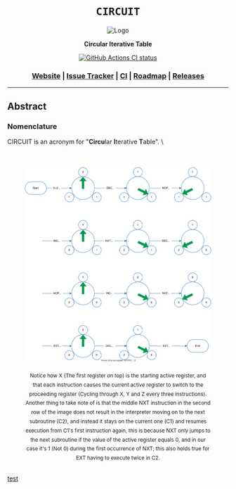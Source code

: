 <div align="center">

  <h1><code>CIRCUIT</code></h1>

  <img src="" alt="Logo">

  <p>
    <strong>Circular Iterative Table</strong>
  </p>

  <p>
    <a href="https://github.com/Thraetaona/CIRCUIT/actions"><img alt="GitHub Actions CI status" src="https://github.com/Thraetaona/CIRCUIT/workflows/CIRCUIT/badge.svg"></a>
  </p>

  <h3>
    <a href="https://Thraetaona.github.io/CIRCUIT/">Website</a>
    <span> | </span>
    <a href="https://github.com/Thraetaona/CIRCUIT/issues">Issue Tracker</a>
    <span> | </span>
    <a href="https://github.com/Thraetaona/CIRCUIT/actions">CI</a>
    <span> | </span>
    <a href="https://github.com/Thraetaona/CIRCUIT/projects">Roadmap</a>
    <span> | </span>
    <a href="https://github.com/Thraetaona/CIRCUIT/releases">Releases</a>
  </h3>
  
</div>

***

## Abstract
### Nomenclature
CIRCUIT is an acronym for "**Circu**lar **I**terative **T**able". \

<figure align="center" text-align="center">

  <br />

  <img 
    src="./flow.svg?raw=true&sanitize=true" 
    alt="Flowchart's image placeholder, If the .SVG file does not load properly then you could try manually opening the 'flowchart.svg' file in the 'docs' folder."
    title="A flowchart depicting the behaviour of a program with 2 subroutines and custom starting values"
  />
  <figcaption>
  <sub>
    Notice how X (The first register on top) is the starting active register, and that each instruction causes the current active register to switch to the proceeding register (Cycling through X, Y and Z every three instructions).  Another thing to take note of is that the middle NXT instruction in the second row of the image does not result in the interpreter moving on to the next subroutine (C2), and instead it stays on the current one (C1) and resumes execution from C1's first instruction again, this is because NXT only jumps to the next subroutine if the value of the active register equals 0, and in our case it's 1 (Not 0) during the first occurrence of NXT; this also holds true for EXT having to execute twice in C2.
  </sub>
  </figcaption>
  
  <br />
  
</figure>

[test](https://archive.org/31/items/2nd_written_29th_inoi/problems.pdf#page=3)
